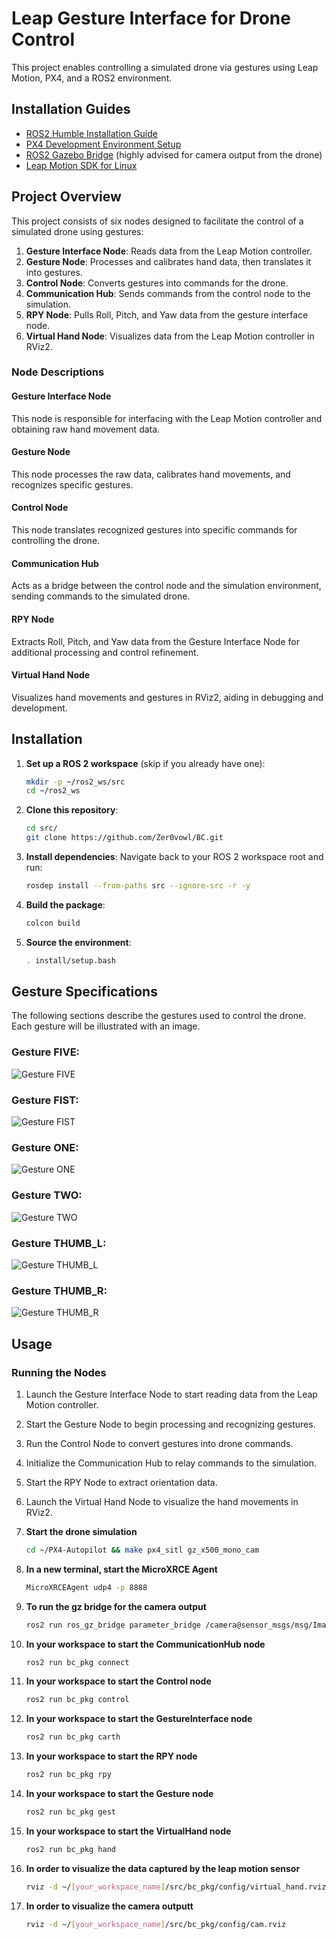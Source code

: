 # Leap Gesture Interface for Drone Control

This project enables controlling a simulated drone via gestures using Leap Motion, PX4, and a ROS2 environment.

## Installation Guides

- [ROS2 Humble Installation Guide](https://docs.ros.org/en/humble/index.html)
- [PX4 Development Environment Setup](https://docs.px4.io/main/en/dev_setup/dev_env_linux_ubuntu.html#simulation-and-nuttx-pixhawk-targets)
- [ROS2 Gazebo Bridge](https://github.com/gazebosim/ros_gz/tree/ros2/ros_gz_bridge) (highly advised for camera output from the drone)
- [Leap Motion SDK for Linux](https://docs.ultraleap.com/linux/?_gl=1*1otp0h2*_ga*NDE1ODUyMDIyLjE3MDAxNDc2NDE.*_ga_5G8B19JLWG*MTcwMDQ3NTAyNS40LjEuMTcwMDQ3NTAzMi41My4wLjA)

## Project Overview

This project consists of six nodes designed to facilitate the control of a simulated drone using gestures:

1. **Gesture Interface Node**: Reads data from the Leap Motion controller.
2. **Gesture Node**: Processes and calibrates hand data, then translates it into gestures.
3. **Control Node**: Converts gestures into commands for the drone.
4. **Communication Hub**: Sends commands from the control node to the simulation.
5. **RPY Node**: Pulls Roll, Pitch, and Yaw data from the gesture interface node.
6. **Virtual Hand Node**: Visualizes data from the Leap Motion controller in RViz2.

### Node Descriptions

#### Gesture Interface Node
This node is responsible for interfacing with the Leap Motion controller and obtaining raw hand movement data.

#### Gesture Node
This node processes the raw data, calibrates hand movements, and recognizes specific gestures.

#### Control Node
This node translates recognized gestures into specific commands for controlling the drone.

#### Communication Hub
Acts as a bridge between the control node and the simulation environment, sending commands to the simulated drone.

#### RPY Node
Extracts Roll, Pitch, and Yaw data from the Gesture Interface Node for additional processing and control refinement.

#### Virtual Hand Node
Visualizes hand movements and gestures in RViz2, aiding in debugging and development.

## Installation

1. **Set up a ROS 2 workspace** (skip if you already have one):
    ```bash
    mkdir -p ~/ros2_ws/src
    cd ~/ros2_ws
    ```

2. **Clone this repository**:
    ```bash
    cd src/
    git clone https://github.com/Zer0vowl/BC.git
    ```

3. **Install dependencies**:
    Navigate back to your ROS 2 workspace root and run:
    ```bash
    rosdep install --from-paths src --ignore-src -r -y
    ```

4. **Build the package**:
    ```bash
    colcon build
    ```

5. **Source the environment**:
    ```bash
    . install/setup.bash
    ```

## Gesture Specifications

The following sections describe the gestures used to control the drone. Each gesture will be illustrated with an image.

### Gesture FIVE:
![Gesture FIVE](///home/flejv/Downloads/five)

### Gesture FIST:
![Gesture FIST](///home/flejv/Downloads/fist)

### Gesture ONE:
![Gesture ONE](///home/flejv/Downloads/one)

### Gesture TWO:
![Gesture TWO](///home/flejv/Downloads/two)

### Gesture THUMB_L:
![Gesture THUMB_L](///home/flejv/Downloads/thl)

### Gesture THUMB_R:
![Gesture THUMB_R](///home/flejv/Downloads/th)

## Usage

### Running the Nodes

1. Launch the Gesture Interface Node to start reading data from the Leap Motion controller.
2. Start the Gesture Node to begin processing and recognizing gestures.
3. Run the Control Node to convert gestures into drone commands.
4. Initialize the Communication Hub to relay commands to the simulation.
5. Start the RPY Node to extract orientation data.
6. Launch the Virtual Hand Node to visualize the hand movements in RViz2.


1. **Start the drone simulation**
    ```bash
    cd ~/PX4-Autopilot && make px4_sitl gz_x500_mono_cam
    ```

2. **In a new terminal, start the MicroXRCE Agent**
    ```bash
    MicroXRCEAgent udp4 -p 8888
    ```

3. **To run the gz bridge for the camera output**
    ```bash
    ros2 run ros_gz_bridge parameter_bridge /camera@sensor_msgs/msg/Image
    ```

4. **In your workspace to start the CommunicationHub node**
    ```bash
    ros2 run bc_pkg connect
    ```
5. **In your workspace to start the Control node**
    ```bash
    ros2 run bc_pkg control
    ```
6. **In your workspace to start the GestureInterface node**
    ```bash
    ros2 run bc_pkg carth
    ```

7. **In your workspace to start the RPY node**
    ```bash
    ros2 run bc_pkg rpy
    ```

8. **In your workspace to start the Gesture node**
    ```bash
    ros2 run bc_pkg gest
    ```

9. **In your workspace to start the VirtualHand node**
    ```bash
    ros2 run bc_pkg hand
    ```

9. **In order to visualize the data captured by the leap motion sensor**
    ```bash
    rviz -d ~/[your_workspace_name]/src/bc_pkg/config/virtual_hand.rviz
    ```

9. **In order to visualize the camera outputt**
    ```bash
    rviz -d ~/[your_workspace_name]/src/bc_pkg/config/cam.rviz
    ```
